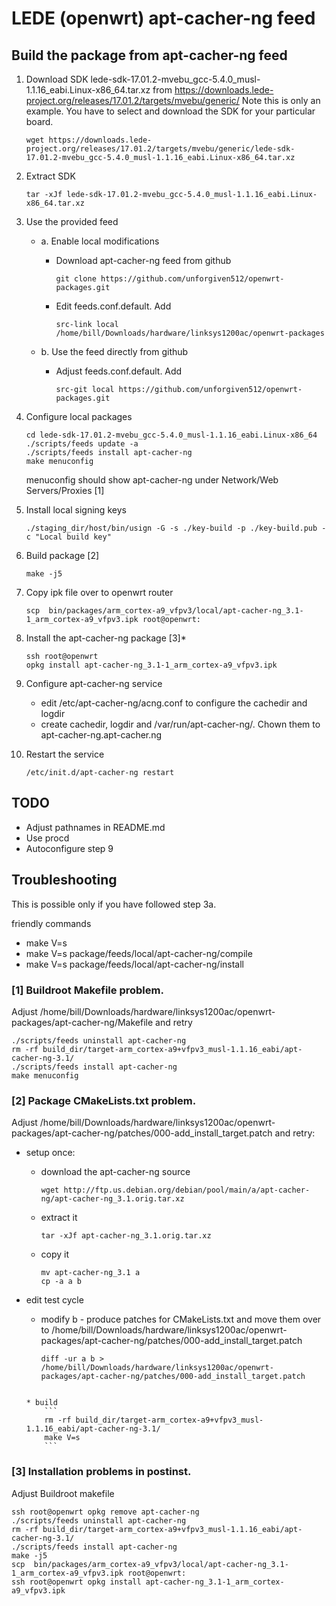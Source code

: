 # LEDE (openwrt) apt-cacher-ng feed

## Build the package from apt-cacher-ng feed
1. Download SDK lede-sdk-17.01.2-mvebu_gcc-5.4.0_musl-1.1.16_eabi.Linux-x86_64.tar.xz from https://downloads.lede-project.org/releases/17.01.2/targets/mvebu/generic/ Note this is only an example. You have to select and download the SDK for your particular board.
    ```
    wget https://downloads.lede-project.org/releases/17.01.2/targets/mvebu/generic/lede-sdk-17.01.2-mvebu_gcc-5.4.0_musl-1.1.16_eabi.Linux-x86_64.tar.xz
    ```

1. Extract SDK
    ```
    tar -xJf lede-sdk-17.01.2-mvebu_gcc-5.4.0_musl-1.1.16_eabi.Linux-x86_64.tar.xz
    ```

1. Use the provided feed
    * a. Enable local modifications
        - Download apt-cacher-ng feed from github
            ```
            git clone https://github.com/unforgiven512/openwrt-packages.git
            ```
        - Edit feeds.conf.default. Add
            ```
            src-link local /home/bill/Downloads/hardware/linksys1200ac/openwrt-packages
            ```

    * b. Use the feed directly from github
        - Adjust feeds.conf.default. Add
            ```
            src-git local https://github.com/unforgiven512/openwrt-packages.git
            ```

1. Configure local packages
    ```
    cd lede-sdk-17.01.2-mvebu_gcc-5.4.0_musl-1.1.16_eabi.Linux-x86_64
    ./scripts/feeds update -a
    ./scripts/feeds install apt-cacher-ng
    make menuconfig
    ```

    menuconfig should show apt-cacher-ng under Network/Web Servers/Proxies [1]

1. Install local signing keys
    ```
    ./staging_dir/host/bin/usign -G -s ./key-build -p ./key-build.pub -c "Local build key"
    ```

1. Build package [2]
    ```
    make -j5
    ```

1. Copy ipk file over to openwrt router
    ```
    scp  bin/packages/arm_cortex-a9_vfpv3/local/apt-cacher-ng_3.1-1_arm_cortex-a9_vfpv3.ipk root@openwrt:
    ```

1. Install the apt-cacher-ng package [3]*
    ```
    ssh root@openwrt
    opkg install apt-cacher-ng_3.1-1_arm_cortex-a9_vfpv3.ipk
    ```
    
1. Configure apt-cacher-ng service
    * edit /etc/apt-cacher-ng/acng.conf to configure the cachedir and logdir
    * create cachedir, logdir and /var/run/apt-cacher-ng/. Chown them to apt-cacher-ng.apt-cacher.ng

1. Restart the service
    ```
    /etc/init.d/apt-cacher-ng restart
    ```

## TODO
* Adjust pathnames in README.md
* Use procd
* Autoconfigure step 9

## Troubleshooting
This is possible only if you have followed step 3a.

friendly commands
* make V=s
* make V=s package/feeds/local/apt-cacher-ng/compile
* make V=s package/feeds/local/apt-cacher-ng/install

### [1] Buildroot Makefile problem.
Adjust /home/bill/Downloads/hardware/linksys1200ac/openwrt-packages/apt-cacher-ng/Makefile and retry

```
./scripts/feeds uninstall apt-cacher-ng
rm -rf build_dir/target-arm_cortex-a9+vfpv3_musl-1.1.16_eabi/apt-cacher-ng-3.1/
./scripts/feeds install apt-cacher-ng
make menuconfig
```

### [2] Package CMakeLists.txt problem.
Adjust /home/bill/Downloads/hardware/linksys1200ac/openwrt-packages/apt-cacher-ng/patches/000-add_install_target.patch and retry:
* setup once:
    * download the apt-cacher-ng source
        ```
        wget http://ftp.us.debian.org/debian/pool/main/a/apt-cacher-ng/apt-cacher-ng_3.1.orig.tar.xz
        ```

    * extract it
         ```
         tar -xJf apt-cacher-ng_3.1.orig.tar.xz
         ```

    * copy it
         ```
         mv apt-cacher-ng_3.1 a
         cp -a a b
         ```

* edit test cycle
    * modify b - produce patches for CMakeLists.txt and move them over to /home/bill/Downloads/hardware/linksys1200ac/openwrt-packages/apt-cacher-ng/patches/000-add_install_target.patch
        ```
        diff -ur a b > /home/bill/Downloads/hardware/linksys1200ac/openwrt-packages/apt-cacher-ng/patches/000-add_install_target.patch
	```

    * build
        ```
        rm -rf build_dir/target-arm_cortex-a9+vfpv3_musl-1.1.16_eabi/apt-cacher-ng-3.1/
        make V=s
        ```

### [3] Installation problems in postinst.
Adjust Buildroot makefile
```
ssh root@openwrt opkg remove apt-cacher-ng
./scripts/feeds uninstall apt-cacher-ng
rm -rf build_dir/target-arm_cortex-a9+vfpv3_musl-1.1.16_eabi/apt-cacher-ng-3.1/
./scripts/feeds install apt-cacher-ng
make -j5
scp  bin/packages/arm_cortex-a9_vfpv3/local/apt-cacher-ng_3.1-1_arm_cortex-a9_vfpv3.ipk root@openwrt:
ssh root@openwrt opkg install apt-cacher-ng_3.1-1_arm_cortex-a9_vfpv3.ipk
```

